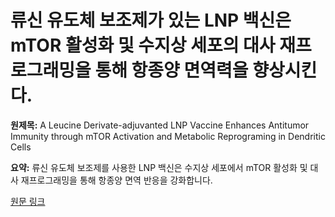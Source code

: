 # 류신 유도체 보조제가 있는 LNP 백신은 mTOR 활성화 및 수지상 세포의 대사 재프로그래밍을 통해 항종양 면역력을 향상시킨다.

**원제목:** A Leucine Derivate-adjuvanted LNP Vaccine Enhances Antitumor Immunity through mTOR Activation and Metabolic Reprograming in Dendritic Cells

**요약:** 류신 유도체 보조제를 사용한 LNP 백신은 수지상 세포에서 mTOR 활성화 및 대사 재프로그래밍을 통해 항종양 면역 반응을 강화합니다.

[원문 링크](https://scholar.google.com/scholar_url?url=https://www.sciencedirect.com/science/article/pii/S0142961225004582&hl=ko&sa=X&d=13475661208809674028&ei=Dc1xaLKTM_fWieoPjKS8uQY&scisig=AAZF9b-SoDvUZxQEGxuvzxIBoIM3&oi=scholaralrt&hist=BNQUaiIAAAAJ:14506666337630168194:AAZF9b_PeNf8wT0-VehjnTVRx6QU&html=&pos=5&folt=kw-top)
